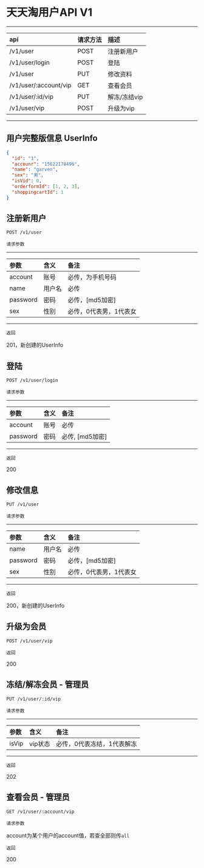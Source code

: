 # 天天淘用户API V1

---
|api    |请求方法   |描述     |
|:------|:---------|:--------|
|/v1/user   |POST   |注册新用户|
|/v1/user/login   |POST     |登陆 |
|/v1/user    |PUT    |修改资料   |
|/v1/user/:account/vip    |GET    |查看会员   |
|/v1/user/:id/vip    |PUT    |解冻/冻结vip   |
|/v1/user/vip    |POST    |升级为vip   |
---

## 用户完整版信息 UserInfo

```json
{
  "id": "1",
  "accounr": "15622178496",
  "name": "garven",
  "sex": "男",
  "isVid": 0,
  "orderformId": [1, 2, 3],
  "shoppingcartId": 1
}
```

## 注册新用户

```
POST /v1/user
```

`请求参数`

---
|参数    |含义   |备注     |
|:------|:---------|:--------|
|account   |账号   |必传，为手机号码  |
|name   |用户名   |必传  |
|password   |密码   |必传，[md5加密]  |
|sex   |性别     |必传，0代表男，1代表女 |
---

`返回`

201，新创建的UserInfo

## 登陆

```
POST /v1/user/login
```

`请求参数`

---
|参数    |含义   |备注     |
|:------|:---------|:--------|
|account   |账号   |必传  |
|password    |密码    |必传, [md5加密]   |
---

`返回`

200

## 修改信息

```
PUT /v1/user
```

`请求参数`

---
|参数    |含义   |备注     |
|:------|:---------|:--------|
|name   |用户名   |必传  |
|password   |密码   |必传，[md5加密]  |
|sex   |性别     |必传，0代表男，1代表女 |
---

`返回`

200，新创建的UserInfo

## 升级为会员

```
POST /v1/user/vip
```

`返回`

200

## 冻结/解冻会员 - 管理员

```
PUT /v1/user/:id/vip
```

`请求参数`

---
|参数    |含义   |备注     |
|:------|:---------|:--------|
|isVip   |vip状态   | 必传，0代表冻结，1代表解冻  |
---

`返回`

202

## 查看会员 - 管理员

```
GET /v1/user/:account/vip
```

`请求参数`

account为某个用户的account值，若查全部则传`all`

`返回`

200
